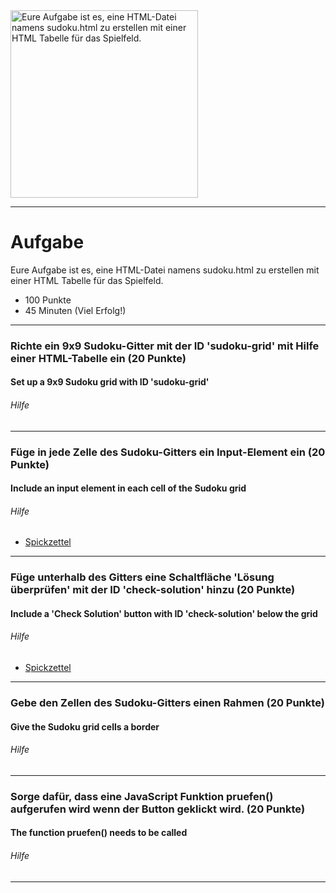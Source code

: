 <img src="https://upload.wikimedia.org/wikipedia/commons/thumb/1/1a/Sudoku_parts.svg/640px-Sudoku_parts.svg.png" alt="Eure Aufgabe ist es, eine HTML-Datei namens sudoku.html zu erstellen mit einer HTML Tabelle für das Spielfeld." width="300"/>

---
# Aufgabe
Eure Aufgabe ist es, eine HTML-Datei namens sudoku.html zu erstellen mit einer HTML Tabelle für das Spielfeld.
* 100 Punkte
* 45 Minuten (Viel Erfolg!)

---
### Richte ein 9x9 Sudoku-Gitter mit der ID 'sudoku-grid' mit Hilfe einer HTML-Tabelle ein (20 Punkte)
#### Set up a 9x9 Sudoku grid with ID 'sudoku-grid'

###### Hilfe


---
### Füge  in jede Zelle des Sudoku-Gitters ein Input-Element ein (20 Punkte)
#### Include an input element in each cell of the Sudoku grid

###### Hilfe
* [Spickzettel](https://www.w3schools.com/tags/tag_input.asp) 


---
### Füge unterhalb des Gitters eine Schaltfläche 'Lösung überprüfen' mit der ID 'check-solution' hinzu (20 Punkte)
#### Include a 'Check Solution' button with ID 'check-solution' below the grid

###### Hilfe
* [Spickzettel](https://www.w3schools.com/tags/tag_button.asp) 


---
### Gebe den Zellen des Sudoku-Gitters einen Rahmen (20 Punkte)
#### Give the Sudoku grid cells a border

###### Hilfe


---
### Sorge dafür, dass eine JavaScript Funktion pruefen() aufgerufen wird wenn der Button geklickt wird. (20 Punkte)
#### The function pruefen() needs to be called

###### Hilfe


---
